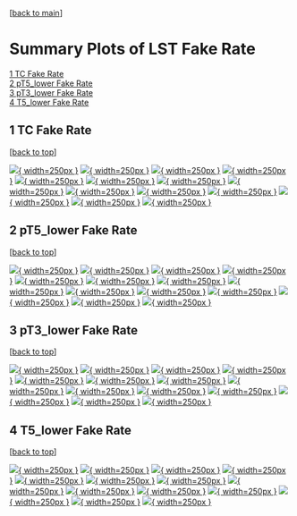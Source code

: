 [[back to main](./)]

# <a name="top"></a> Summary Plots of LST Fake Rate

[1 TC Fake Rate](#1)<br/>[2 pT5_lower Fake Rate](#2)<br/>[3 pT3_lower Fake Rate](#3)<br/>[4 T5_lower Fake Rate](#4)<br/>



## <a name="1"></a> 1 TC Fake Rate

 [[back to top](#top)]

[![](../mtv/var/TC_fakerate_pt.png){ width=250px }](TC_fakerate_pt.html)
[![](../mtv/var/TC_fakerate_ptzoom.png){ width=250px }](TC_fakerate_ptzoom.html)
[![](../mtv/var/TC_fakerate_ptlow.png){ width=250px }](TC_fakerate_ptlow.html)
[![](../mtv/var/TC_fakerate_ptlowzoom.png){ width=250px }](TC_fakerate_ptlowzoom.html)
[![](../mtv/var/TC_fakerate_ptmtv.png){ width=250px }](TC_fakerate_ptmtv.html)
[![](../mtv/var/TC_fakerate_ptmtvzoom.png){ width=250px }](TC_fakerate_ptmtvzoom.html)
[![](../mtv/var/TC_fakerate_eta.png){ width=250px }](TC_fakerate_eta.html)
[![](../mtv/var/TC_fakerate_etazoom.png){ width=250px }](TC_fakerate_etazoom.html)
[![](../mtv/var/TC_fakerate_etacoarse.png){ width=250px }](TC_fakerate_etacoarse.html)
[![](../mtv/var/TC_fakerate_etacoarsezoom.png){ width=250px }](TC_fakerate_etacoarsezoom.html)
[![](../mtv/var/TC_fakerate_phi.png){ width=250px }](TC_fakerate_phi.html)
[![](../mtv/var/TC_fakerate_phizoom.png){ width=250px }](TC_fakerate_phizoom.html)
[![](../mtv/var/TC_fakerate_phicoarse.png){ width=250px }](TC_fakerate_phicoarse.html)
[![](../mtv/var/TC_fakerate_phicoarsezoom.png){ width=250px }](TC_fakerate_phicoarsezoom.html)


## <a name="2"></a> 2 pT5_lower Fake Rate

 [[back to top](#top)]

[![](../mtv/var/pT5_lower_fakerate_pt.png){ width=250px }](pT5_lower_fakerate_pt.html)
[![](../mtv/var/pT5_lower_fakerate_ptzoom.png){ width=250px }](pT5_lower_fakerate_ptzoom.html)
[![](../mtv/var/pT5_lower_fakerate_ptlow.png){ width=250px }](pT5_lower_fakerate_ptlow.html)
[![](../mtv/var/pT5_lower_fakerate_ptlowzoom.png){ width=250px }](pT5_lower_fakerate_ptlowzoom.html)
[![](../mtv/var/pT5_lower_fakerate_ptmtv.png){ width=250px }](pT5_lower_fakerate_ptmtv.html)
[![](../mtv/var/pT5_lower_fakerate_ptmtvzoom.png){ width=250px }](pT5_lower_fakerate_ptmtvzoom.html)
[![](../mtv/var/pT5_lower_fakerate_eta.png){ width=250px }](pT5_lower_fakerate_eta.html)
[![](../mtv/var/pT5_lower_fakerate_etazoom.png){ width=250px }](pT5_lower_fakerate_etazoom.html)
[![](../mtv/var/pT5_lower_fakerate_etacoarse.png){ width=250px }](pT5_lower_fakerate_etacoarse.html)
[![](../mtv/var/pT5_lower_fakerate_etacoarsezoom.png){ width=250px }](pT5_lower_fakerate_etacoarsezoom.html)
[![](../mtv/var/pT5_lower_fakerate_phi.png){ width=250px }](pT5_lower_fakerate_phi.html)
[![](../mtv/var/pT5_lower_fakerate_phizoom.png){ width=250px }](pT5_lower_fakerate_phizoom.html)
[![](../mtv/var/pT5_lower_fakerate_phicoarse.png){ width=250px }](pT5_lower_fakerate_phicoarse.html)
[![](../mtv/var/pT5_lower_fakerate_phicoarsezoom.png){ width=250px }](pT5_lower_fakerate_phicoarsezoom.html)


## <a name="3"></a> 3 pT3_lower Fake Rate

 [[back to top](#top)]

[![](../mtv/var/pT3_lower_fakerate_pt.png){ width=250px }](pT3_lower_fakerate_pt.html)
[![](../mtv/var/pT3_lower_fakerate_ptzoom.png){ width=250px }](pT3_lower_fakerate_ptzoom.html)
[![](../mtv/var/pT3_lower_fakerate_ptlow.png){ width=250px }](pT3_lower_fakerate_ptlow.html)
[![](../mtv/var/pT3_lower_fakerate_ptlowzoom.png){ width=250px }](pT3_lower_fakerate_ptlowzoom.html)
[![](../mtv/var/pT3_lower_fakerate_ptmtv.png){ width=250px }](pT3_lower_fakerate_ptmtv.html)
[![](../mtv/var/pT3_lower_fakerate_ptmtvzoom.png){ width=250px }](pT3_lower_fakerate_ptmtvzoom.html)
[![](../mtv/var/pT3_lower_fakerate_eta.png){ width=250px }](pT3_lower_fakerate_eta.html)
[![](../mtv/var/pT3_lower_fakerate_etazoom.png){ width=250px }](pT3_lower_fakerate_etazoom.html)
[![](../mtv/var/pT3_lower_fakerate_etacoarse.png){ width=250px }](pT3_lower_fakerate_etacoarse.html)
[![](../mtv/var/pT3_lower_fakerate_etacoarsezoom.png){ width=250px }](pT3_lower_fakerate_etacoarsezoom.html)
[![](../mtv/var/pT3_lower_fakerate_phi.png){ width=250px }](pT3_lower_fakerate_phi.html)
[![](../mtv/var/pT3_lower_fakerate_phizoom.png){ width=250px }](pT3_lower_fakerate_phizoom.html)
[![](../mtv/var/pT3_lower_fakerate_phicoarse.png){ width=250px }](pT3_lower_fakerate_phicoarse.html)
[![](../mtv/var/pT3_lower_fakerate_phicoarsezoom.png){ width=250px }](pT3_lower_fakerate_phicoarsezoom.html)


## <a name="4"></a> 4 T5_lower Fake Rate

 [[back to top](#top)]

[![](../mtv/var/T5_lower_fakerate_pt.png){ width=250px }](T5_lower_fakerate_pt.html)
[![](../mtv/var/T5_lower_fakerate_ptzoom.png){ width=250px }](T5_lower_fakerate_ptzoom.html)
[![](../mtv/var/T5_lower_fakerate_ptlow.png){ width=250px }](T5_lower_fakerate_ptlow.html)
[![](../mtv/var/T5_lower_fakerate_ptlowzoom.png){ width=250px }](T5_lower_fakerate_ptlowzoom.html)
[![](../mtv/var/T5_lower_fakerate_ptmtv.png){ width=250px }](T5_lower_fakerate_ptmtv.html)
[![](../mtv/var/T5_lower_fakerate_ptmtvzoom.png){ width=250px }](T5_lower_fakerate_ptmtvzoom.html)
[![](../mtv/var/T5_lower_fakerate_eta.png){ width=250px }](T5_lower_fakerate_eta.html)
[![](../mtv/var/T5_lower_fakerate_etazoom.png){ width=250px }](T5_lower_fakerate_etazoom.html)
[![](../mtv/var/T5_lower_fakerate_etacoarse.png){ width=250px }](T5_lower_fakerate_etacoarse.html)
[![](../mtv/var/T5_lower_fakerate_etacoarsezoom.png){ width=250px }](T5_lower_fakerate_etacoarsezoom.html)
[![](../mtv/var/T5_lower_fakerate_phi.png){ width=250px }](T5_lower_fakerate_phi.html)
[![](../mtv/var/T5_lower_fakerate_phizoom.png){ width=250px }](T5_lower_fakerate_phizoom.html)
[![](../mtv/var/T5_lower_fakerate_phicoarse.png){ width=250px }](T5_lower_fakerate_phicoarse.html)
[![](../mtv/var/T5_lower_fakerate_phicoarsezoom.png){ width=250px }](T5_lower_fakerate_phicoarsezoom.html)
